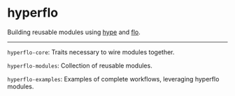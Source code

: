 hyperflo
====

Building reusable modules using [hype](https://github.com/spotify/hype) and [flo](https://github.com/rouzwawi/flo).

---

`hyperflo-core`: Traits necessary to wire modules together.

`hyperflo-modules`: Collection of reusable modules.

`hyperflo-examples`: Examples of complete workflows, leveraging hyperflo modules.

